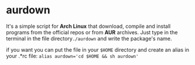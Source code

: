 # aurdown


It's a simple script for **Arch Linux** that download, compile and install programs from the official repos or from **AUR** archives.
Just type in the terminal in the file directory`./aurdown` and write the package's name.

if you want you can put the file in your `$HOME` directory and create an alias in your .*rc file:
`alias aurdown='cd $HOME && sh aurdown'`
